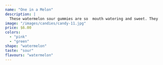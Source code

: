 ```yaml
---
name: "One in a Melon"
description: |
  These watermelon sour gummies are so  mouth watering and sweet. They are perfect for any occasion.
image: "/images/candies/candy-11.jpg"
price: $6.00
colors:
  - "pink"
  - "green"
shape: "watermelon"
taste: "sour"
flavours: "watermelon"
---
```

